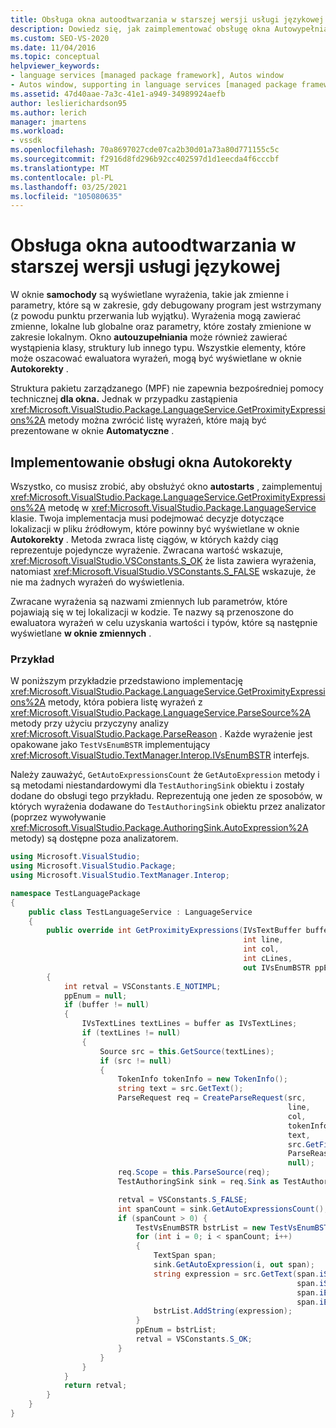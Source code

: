 ```yaml
---
title: Obsługa okna autoodtwarzania w starszej wersji usługi językowej
description: Dowiedz się, jak zaimplementować obsługę okna Autowypełniania, w którym są wyświetlane wyrażenia, które są w zakresie, gdy debugowany program jest wstrzymany.
ms.custom: SEO-VS-2020
ms.date: 11/04/2016
ms.topic: conceptual
helpviewer_keywords:
- language services [managed package framework], Autos window
- Autos window, supporting in language services [managed package framework]
ms.assetid: 47d40aae-7a3c-41e1-a949-34989924aefb
author: leslierichardson95
ms.author: lerich
manager: jmartens
ms.workload:
- vssdk
ms.openlocfilehash: 70a8697027cde07ca2b30d01a73a80d771155c5c
ms.sourcegitcommit: f2916d8fd296b92cc402597d1d1eecda4f6cccbf
ms.translationtype: MT
ms.contentlocale: pl-PL
ms.lasthandoff: 03/25/2021
ms.locfileid: "105080635"
---
```

# <a name="support-for-the-autos-window-in-a-legacy-language-service"></a>Obsługa okna autoodtwarzania w starszej wersji usługi językowej

W oknie **samochody** są wyświetlane wyrażenia, takie jak zmienne i parametry, które są w zakresie, gdy debugowany program jest wstrzymany (z powodu punktu przerwania lub wyjątku). Wyrażenia mogą zawierać zmienne, lokalne lub globalne oraz parametry, które zostały zmienione w zakresie lokalnym. Okno **autouzupełniania** może również zawierać wystąpienia klasy, struktury lub innego typu. Wszystkie elementy, które może oszacować ewaluatora wyrażeń, mogą być wyświetlane w oknie **Autokorekty** .

 Struktura pakietu zarządzanego (MPF) nie zapewnia bezpośredniej pomocy technicznej **dla okna.** Jednak w przypadku zastąpienia <xref:Microsoft.VisualStudio.Package.LanguageService.GetProximityExpressions%2A> metody można zwrócić listę wyrażeń, które mają być prezentowane w oknie **Automatyczne** .

## <a name="implementing-support-for-the-autos-window"></a>Implementowanie obsługi okna Autokorekty

 Wszystko, co musisz zrobić, aby obsłużyć okno **autostarts** , zaimplementuj <xref:Microsoft.VisualStudio.Package.LanguageService.GetProximityExpressions%2A> metodę w <xref:Microsoft.VisualStudio.Package.LanguageService> klasie. Twoja implementacja musi podejmować decyzje dotyczące lokalizacji w pliku źródłowym, które powinny być wyświetlane w oknie **Autokorekty** . Metoda zwraca listę ciągów, w których każdy ciąg reprezentuje pojedyncze wyrażenie. Zwracana wartość wskazuje, <xref:Microsoft.VisualStudio.VSConstants.S_OK> że lista zawiera wyrażenia, natomiast <xref:Microsoft.VisualStudio.VSConstants.S_FALSE> wskazuje, że nie ma żadnych wyrażeń do wyświetlenia.

 Zwracane wyrażenia są nazwami zmiennych lub parametrów, które pojawiają się w tej lokalizacji w kodzie. Te nazwy są przenoszone do ewaluatora wyrażeń w celu uzyskania wartości i typów, które są następnie wyświetlane **w oknie zmiennych** .

### <a name="example"></a>Przykład
 W poniższym przykładzie przedstawiono implementację <xref:Microsoft.VisualStudio.Package.LanguageService.GetProximityExpressions%2A> metody, która pobiera listę wyrażeń z <xref:Microsoft.VisualStudio.Package.LanguageService.ParseSource%2A> metody przy użyciu przyczyny analizy <xref:Microsoft.VisualStudio.Package.ParseReason> . Każde wyrażenie jest opakowane jako `TestVsEnumBSTR` implementujący <xref:Microsoft.VisualStudio.TextManager.Interop.IVsEnumBSTR> interfejs.

 Należy zauważyć, `GetAutoExpressionsCount` że `GetAutoExpression` metody i są metodami niestandardowymi dla `TestAuthoringSink` obiektu i zostały dodane do obsługi tego przykładu. Reprezentują one jeden ze sposobów, w których wyrażenia dodawane do `TestAuthoringSink` obiektu przez analizator (poprzez wywoływanie <xref:Microsoft.VisualStudio.Package.AuthoringSink.AutoExpression%2A> metody) są dostępne poza analizatorem.

```csharp
using Microsoft.VisualStudio;
using Microsoft.VisualStudio.Package;
using Microsoft.VisualStudio.TextManager.Interop;

namespace TestLanguagePackage
{
    public class TestLanguageService : LanguageService
    {
        public override int GetProximityExpressions(IVsTextBuffer buffer,
                                                    int line,
                                                    int col,
                                                    int cLines,
                                                    out IVsEnumBSTR ppEnum)
        {
            int retval = VSConstants.E_NOTIMPL;
            ppEnum = null;
            if (buffer != null)
            {
                IVsTextLines textLines = buffer as IVsTextLines;
                if (textLines != null)
                {
                    Source src = this.GetSource(textLines);
                    if (src != null)
                    {
                        TokenInfo tokenInfo = new TokenInfo();
                        string text = src.GetText();
                        ParseRequest req = CreateParseRequest(src,
                                                              line,
                                                              col,
                                                              tokenInfo,
                                                              text,
                                                              src.GetFilePath(),
                                                              ParseReason.Autos,
                                                              null);
                        req.Scope = this.ParseSource(req);
                        TestAuthoringSink sink = req.Sink as TestAuthoringSink;

                        retval = VSConstants.S_FALSE;
                        int spanCount = sink.GetAutoExpressionsCount();
                        if (spanCount > 0) {
                            TestVsEnumBSTR bstrList = new TestVsEnumBSTR();
                            for (int i = 0; i < spanCount; i++)
                            {
                                TextSpan span;
                                sink.GetAutoExpression(i, out span);
                                string expression = src.GetText(span.iStartLine,
                                                                span.iStartIndex,
                                                                span.iEndLine,
                                                                span.iEndIndex);
                                bstrList.AddString(expression);
                            }
                            ppEnum = bstrList;
                            retval = VSConstants.S_OK;
                        }
                    }
                }
            }
            return retval;
        }
    }
}
```
